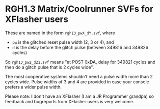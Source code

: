 # RGH1.3 Matrix/Coolrunner SVFs for XFlasher users

These are named in the form `rgh13_pwX_dY.svf`, where

- `pw` is the glitched reset pulse width (2, 3 or 4), and
- `d` is the delay before the glitch pulse (between 349816 and 349826 cycles)

So `rgh13_pw2_d21.svf` means "at POST 0xDA, delay for 349821 cycles and then do a glitch pulse that is 2 cycles wide".

The most cooperative systems shouldn't need a pulse width more than 2 cycles wide. Pulse widths of 3 and 4 are provided in case
your console prefers a wider pulse width.

Please note: I don't have an XFlasher (I am a JR Programmer grandpa) so feedback and bugreports from XFlasher users is very welcome.
